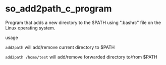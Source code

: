 # so_add2path_c_program

Program that adds a new directory to the $PATH using ".bashrc" file on the Linux operating system.

usage 

`add2path`
will add/remove current directory to $PATH

`add2path /home/test`
will add/remove forwarded directory to/from $PATH
